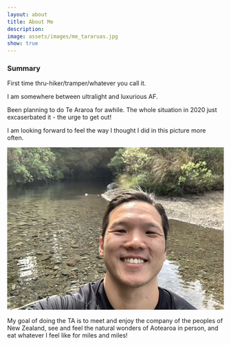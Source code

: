 ```yaml
---
layout: about
title: About Me
description: 
image: assets/images/me_tararuas.jpg
show: true
---
```


### Summary

First time thru-hiker/tramper/whatever you call it.

I am somewhere between ultralight and luxurious AF.

Been planning to do Te Araroa for awhile. The whole situation in 2020 just excaserbated it - the urge to get  out!

I am looking forward to feel the way I thought I did in this picture more often.  

![me with a smile in front of nature](/assets/images/me_nationalpark.jpg)

My goal of doing the TA is to meet and enjoy the company of the peoples of New Zealand, see and feel the natural wonders of Aotearoa in person, and eat whatever I feel like for miles and miles!